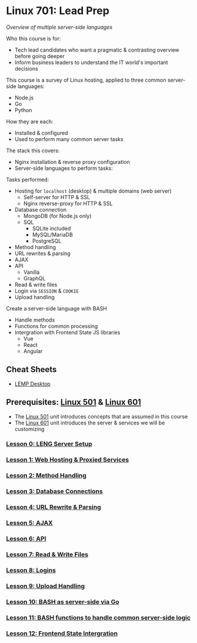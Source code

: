 # Linux 701: Lead Prep
*Overview of multiple server-side languages*

Who this course is for:
- Tech lead candidates who want a pragmatic & contrasting overview before going deeper
- Inform business leaders to understand the IT world's important decisions

This course is a survey of Linux hosting, applied to three common server-side languages:
- Node.js
- Go
- Python

How they are each:
- Installed & configured
- Used to perform many common server tasks

The stack this covers:
- Nginx installation & reverse proxy configuration
- Server-side languages to perform tasks:

Tasks performed:
- Hosting for `localhost` (desktop) & multiple domains (web server)
  - Self-server for HTTP & SSL
  - Nginx reverse-proxy for HTTP & SSL
- Database connection
  - MongoDB (for Node.js only)
  - SQL
    - SQLite included
    - MySQL/MariaDB
    - PostgreSQL
- Method handling
- URL rewrites & parsing
- AJAX
- API
  - Vanilla
  - GraphQL
- Read & write files
- Login via `SESSION` & `COOKIE`
- Upload handling

Create a server-side language with BASH
- Handle methods
- Functions for common processing
- Intergration with Frontend State JS libraries
  - Vue
  - React
  - Angular

## Cheat Sheets
- [LEMP Desktop](https://github.com/inkVerb/vip/blob/master/Cheat-Sheets/LEMP-Desktop.md)

## Prerequisites: [Linux 501](https://github.com/inkVerb/VIP/tree/master/501) & [Linux 601](https://github.com/inkVerb/VIP/tree/master/601)
- The [Linux 501](https://github.com/inkVerb/VIP/tree/master/501) unit introduces concepts that are assumed in this course
- The [Linux 601](https://github.com/inkVerb/VIP/tree/master/601) unit introduces the server & services we will be customizing

### [Lesson 0: LENG Server Setup](https://github.com/inkVerb/vip/blob/master/701/Lesson-00.md)

### [Lesson 1: Web Hosting & Proxied Services](https://github.com/inkVerb/vip/blob/master/701/Lesson-01.md)

### [Lesson 2: Method Handling](https://github.com/inkVerb/vip/blob/master/701/Lesson-02.md)

### [Lesson 3: Database Connections](https://github.com/inkVerb/vip/blob/master/701/Lesson-03.md)

### [Lesson 4: URL Rewrite & Parsing](https://github.com/inkVerb/vip/blob/master/701/Lesson-04.md)

### [Lesson 5: AJAX](https://github.com/inkVerb/vip/blob/master/701/Lesson-05.md)

### [Lesson 6: API](https://github.com/inkVerb/vip/blob/master/701/Lesson-06.md)

### [Lesson 7: Read & Write Files](https://github.com/inkVerb/vip/blob/master/701/Lesson-07.md)

### [Lesson 8: Logins](https://github.com/inkVerb/vip/blob/master/701/Lesson-08.md)

### [Lesson 9: Upload Handling](https://github.com/inkVerb/vip/blob/master/701/Lesson-09.md)

### [Lesson 10: BASH as server-side via Go](https://github.com/inkVerb/vip/blob/master/701/Lesson-10.md)

### [Lesson 11: BASH functions to handle common server-side logic](https://github.com/inkVerb/vip/blob/master/701/Lesson-11.md)

### [Lesson 12: Frontend State Intergration](https://github.com/inkVerb/vip/blob/master/701/Lesson-12.md)
